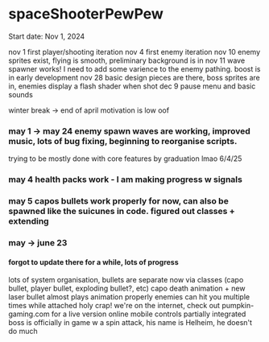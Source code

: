 # spaceShooterPewPew

Start date: Nov 1, 2024

nov 1 first player/shooting iteration
nov 4 first enemy iteration
nov 10 enemy sprites exist, flying is smooth, preliminary background is in
nov 11 wave spawner works! I need to add some varience to the enemy pathing. boost is in early development
nov 28 basic design pieces are there, boss sprites are in, enemies display a flash shader when shot
dec 9 pause menu and basic sounds

winter break -> end of april  motivation is low oof

### may 1 -> may 24  enemy spawn waves are working, improved music, lots of bug fixing, beginning to reorganise scripts. 
   trying to be mostly done with core features by graduation    lmao 6/4/25
### may 4 health packs work - I am making progress w signals
### may 5 capos bullets work properly for now, can also be spawned like the suicunes in code. figured out classes + extending

### may  -> june 23 
#### forgot to update there for a while, lots of progress
lots of system organisation, bullets are separate now via classes (capo bullet, player bullet, exploding bullet?, etc)
capo death animation + new laser bullet almost plays animation properly
enemies can hit you multiple times while attached
holy crap! we're on the internet, check out pumpkin-gaming.com for a live version
online mobile controls partially integrated
boss is officially in game w a spin attack, his name is Helheim, he doesn't do much

